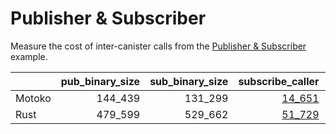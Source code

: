# Publisher & Subscriber

Measure the cost of inter-canister calls from the [Publisher & Subscriber](https://github.com/dfinity/examples/tree/master/motoko/pub-sub) example.


| |pub_binary_size|sub_binary_size|subscribe_caller|subscribe_callee|publish_caller|publish_callee|
|--|--:|--:|--:|--:|--:|--:|
|Motoko|144_439|131_299|[14_651](mo_subscribe.svg)|[8_456](mo_pub_register.svg)|[10_539](mo_publish.svg)|[3_669](mo_sub_update.svg)|
|Rust|479_599|529_662|[51_729](rs_subscribe.svg)|[34_594](rs_pub_register.svg)|[74_841](rs_publish.svg)|[44_359](rs_sub_update.svg)|
